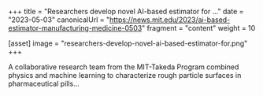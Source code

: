 +++
title = "Researchers develop novel AI-based estimator for ..."
date = "2023-05-03"
canonicalUrl = "https://news.mit.edu/2023/ai-based-estimator-manufacturing-medicine-0503"
fragment = "content"
weight = 10

[asset]
    image = "researchers-develop-novel-ai-based-estimator-for.png"
+++

A collaborative research team from the MIT-Takeda Program combined physics 
and machine learning to characterize rough particle surfaces in 
pharmaceutical pills...
